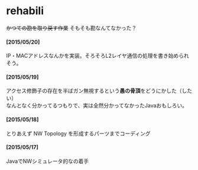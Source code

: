 # rehabili
~~かつての勘を取り戻す作業~~
そもそも勘なんてなかった？


#### [2015/05/20]
IP・MACアドレスなんかを実装。そろそろL2レイヤ通信の処理を書き始められそう。

#### [2015/05/19]  
アクセス修飾子の存在を半ばガン無視するという**愚の骨頂**をどうにかした（したい）  
なんとなく分かってるつもりで、実は全然分かってなかったJavaおもしろい。

#### [2015/05/18]  
とりあえず NW Topology を形成するパーツまでコーディング  

#### [2015/05/17]  
JavaでNWシミュレータ的なの着手
